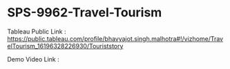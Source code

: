 # SPS-9962-Travel-Tourism


Tableau Public Link : https://public.tableau.com/profile/bhavyajot.singh.malhotra#!/vizhome/TravelTourism_16196328226930/Touriststory

Demo Video Link : 
